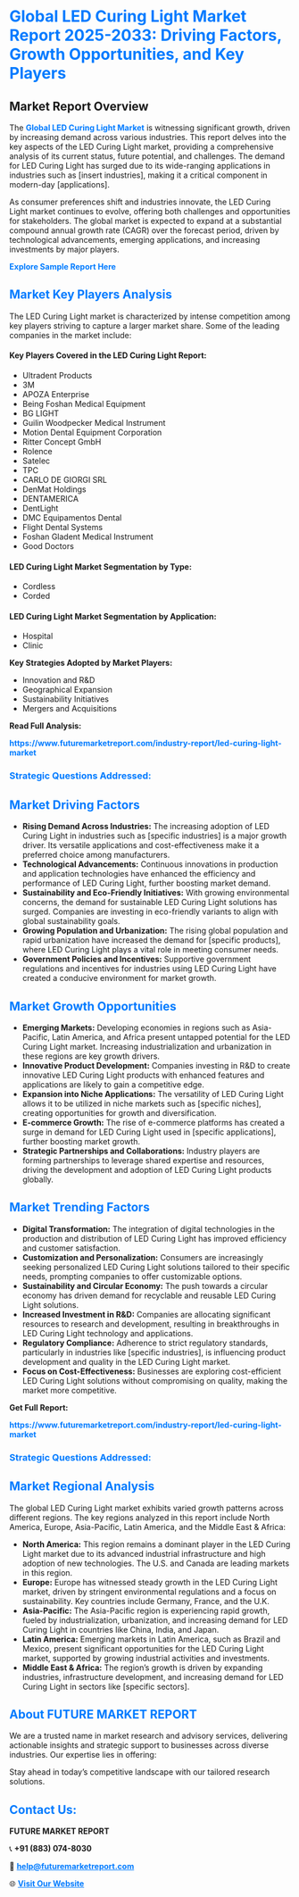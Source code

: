 <h1 style="color: #007BFF;">Global LED Curing Light Market Report 2025-2033: Driving Factors, Growth Opportunities, and Key Players</h1>

<section id="overview">
<h2>Market Report Overview</h2>
<p>The <a href="https://www.futuremarketreport.com/industry-report/led-curing-light-market" style="color: #007BFF; text-decoration: none;"><strong>Global LED Curing Light Market</strong></a> is witnessing significant growth, driven by increasing demand across various industries. This report delves into the key aspects of the LED Curing Light market, providing a comprehensive analysis of its current status, future potential, and challenges. The demand for LED Curing Light has surged due to its wide-ranging applications in industries such as [insert industries], making it a critical component in modern-day [applications].</p>
<p>As consumer preferences shift and industries innovate, the LED Curing Light market continues to evolve, offering both challenges and opportunities for stakeholders. The global market is expected to expand at a substantial compound annual growth rate (CAGR) over the forecast period, driven by technological advancements, emerging applications, and increasing investments by major players.</p>
</section>

<section id="overview">
<p><a href="https://www.futuremarketreport.com/request-sample/reportId=83355" style="color: #007BFF; text-decoration: none;"><strong>Explore Sample Report Here</strong></a></p>
</section>

<section id="key-players">
<h2 style="color: #007BFF;">Market Key Players Analysis</h2>
<p>The LED Curing Light market is characterized by intense competition among key players striving to capture a larger market share. Some of the leading companies in the market include:</p>
<h4>Key Players Covered in the LED Curing Light Report:</h4>
<ul><li>Ultradent Products</li><li>3M</li><li>APOZA Enterprise</li><li>Being Foshan Medical Equipment</li><li>BG LIGHT</li><li>Guilin Woodpecker Medical Instrument</li><li>Motion Dental Equipment Corporation</li><li>Ritter Concept GmbH</li><li>Rolence</li><li>Satelec</li><li>TPC</li><li>CARLO DE GIORGI SRL</li><li>DenMat Holdings</li><li>DENTAMERICA</li><li>DentLight</li><li>DMC Equipamentos Dental</li><li>Flight Dental Systems</li><li>Foshan Gladent Medical Instrument</li><li>Good Doctors</li></ul>
<h4>LED Curing Light Market Segmentation by Type:</h4>
<ul><li>Cordless</li><li>Corded</li></ul>

<h4>LED Curing Light Market Segmentation by Application:</h4>
<ul><li>Hospital</li><li>Clinic</li></ul>
<p><strong>Key Strategies Adopted by Market Players:</strong></p>
<ul>
<li>Innovation and R&D</li>
<li>Geographical Expansion</li>
<li>Sustainability Initiatives</li>
<li>Mergers and Acquisitions</li>
</ul>
</section>

<section>
<p><strong>Read Full Analysis: </strong></p><a href="https://www.futuremarketreport.com/industry-report/led-curing-light-market" style="color: #007BFF; text-decoration: none;"><strong>https://www.futuremarketreport.com/industry-report/led-curing-light-market</strong></a>
<h3 style="color: #007BFF;">Strategic Questions Addressed:</h3>
</section>

<section id="driving-factors">
<h2 style="color: #007BFF;">Market Driving Factors</h2>
<ul>
<li><strong>Rising Demand Across Industries:</strong> The increasing adoption of LED Curing Light in industries such as [specific industries] is a major growth driver. Its versatile applications and cost-effectiveness make it a preferred choice among manufacturers.</li>
<li><strong>Technological Advancements:</strong> Continuous innovations in production and application technologies have enhanced the efficiency and performance of LED Curing Light, further boosting market demand.</li>
<li><strong>Sustainability and Eco-Friendly Initiatives:</strong> With growing environmental concerns, the demand for sustainable LED Curing Light solutions has surged. Companies are investing in eco-friendly variants to align with global sustainability goals.</li>
<li><strong>Growing Population and Urbanization:</strong> The rising global population and rapid urbanization have increased the demand for [specific products], where LED Curing Light plays a vital role in meeting consumer needs.</li>
<li><strong>Government Policies and Incentives:</strong> Supportive government regulations and incentives for industries using LED Curing Light have created a conducive environment for market growth.</li>
</ul>
</section>

<section id="growth-opportunities">
<h2 style="color: #007BFF;">Market Growth Opportunities</h2>
<ul>
<li><strong>Emerging Markets:</strong> Developing economies in regions such as Asia-Pacific, Latin America, and Africa present untapped potential for the LED Curing Light market. Increasing industrialization and urbanization in these regions are key growth drivers.</li>
<li><strong>Innovative Product Development:</strong> Companies investing in R&D to create innovative LED Curing Light products with enhanced features and applications are likely to gain a competitive edge.</li>
<li><strong>Expansion into Niche Applications:</strong> The versatility of LED Curing Light allows it to be utilized in niche markets such as [specific niches], creating opportunities for growth and diversification.</li>
<li><strong>E-commerce Growth:</strong> The rise of e-commerce platforms has created a surge in demand for LED Curing Light used in [specific applications], further boosting market growth.</li>
<li><strong>Strategic Partnerships and Collaborations:</strong> Industry players are forming partnerships to leverage shared expertise and resources, driving the development and adoption of LED Curing Light products globally.</li>
</ul>
</section>

<section id="trending-factors">
<h2 style="color: #007BFF;">Market Trending Factors</h2>
<ul>
<li><strong>Digital Transformation:</strong> The integration of digital technologies in the production and distribution of LED Curing Light has improved efficiency and customer satisfaction.</li>
<li><strong>Customization and Personalization:</strong> Consumers are increasingly seeking personalized LED Curing Light solutions tailored to their specific needs, prompting companies to offer customizable options.</li>
<li><strong>Sustainability and Circular Economy:</strong> The push towards a circular economy has driven demand for recyclable and reusable LED Curing Light solutions.</li>
<li><strong>Increased Investment in R&D:</strong> Companies are allocating significant resources to research and development, resulting in breakthroughs in LED Curing Light technology and applications.</li>
<li><strong>Regulatory Compliance:</strong> Adherence to strict regulatory standards, particularly in industries like [specific industries], is influencing product development and quality in the LED Curing Light market.</li>
<li><strong>Focus on Cost-Effectiveness:</strong> Businesses are exploring cost-efficient LED Curing Light solutions without compromising on quality, making the market more competitive.</li>
</ul>
</section>

<section>
<p><strong>Get Full Report: </strong></p><a href="https://www.futuremarketreport.com/industry-report/led-curing-light-market" style="color: #007BFF; text-decoration: none;"><strong>https://www.futuremarketreport.com/industry-report/led-curing-light-market</strong></a>
<h3 style="color: #007BFF;">Strategic Questions Addressed:</h3>
</section>


<section id="regional-analysis">
<h2 style="color: #007BFF;">Market Regional Analysis</h2>
<p>The global LED Curing Light market exhibits varied growth patterns across different regions. The key regions analyzed in this report include North America, Europe, Asia-Pacific, Latin America, and the Middle East & Africa:</p>
<ul>
<li><strong>North America:</strong> This region remains a dominant player in the LED Curing Light market due to its advanced industrial infrastructure and high adoption of new technologies. The U.S. and Canada are leading markets in this region.</li>
<li><strong>Europe:</strong> Europe has witnessed steady growth in the LED Curing Light market, driven by stringent environmental regulations and a focus on sustainability. Key countries include Germany, France, and the U.K.</li>
<li><strong>Asia-Pacific:</strong> The Asia-Pacific region is experiencing rapid growth, fueled by industrialization, urbanization, and increasing demand for LED Curing Light in countries like China, India, and Japan.</li>
<li><strong>Latin America:</strong> Emerging markets in Latin America, such as Brazil and Mexico, present significant opportunities for the LED Curing Light market, supported by growing industrial activities and investments.</li>
<li><strong>Middle East & Africa:</strong> The region’s growth is driven by expanding industries, infrastructure development, and increasing demand for LED Curing Light in sectors like [specific sectors].</li>
</ul>
</section>

<footer>
<h2 style="color: #007BFF;">About FUTURE MARKET REPORT</h2>
<p>We are a trusted name in market research and advisory services, delivering actionable insights and strategic support to businesses across diverse industries. Our expertise lies in offering:</p>

<p>Stay ahead in today’s competitive landscape with our tailored research solutions.</p>

<h2 style="color: #007BFF;">Contact Us:</h2>
<p><strong>FUTURE MARKET REPORT</strong></p>
<p>📞 <strong>+91 (883) 074-8030</strong></p>
<p>📧 <strong><a href="mailto:help@futuremarketreport.com" style="color: #007BFF;">help@futuremarketreport.com</a></strong></p>
<p>🌐 <strong><a href="https://www.futuremarketreport.com/" style="color: #007BFF;">Visit Our Website</a></strong></p>
</footer>